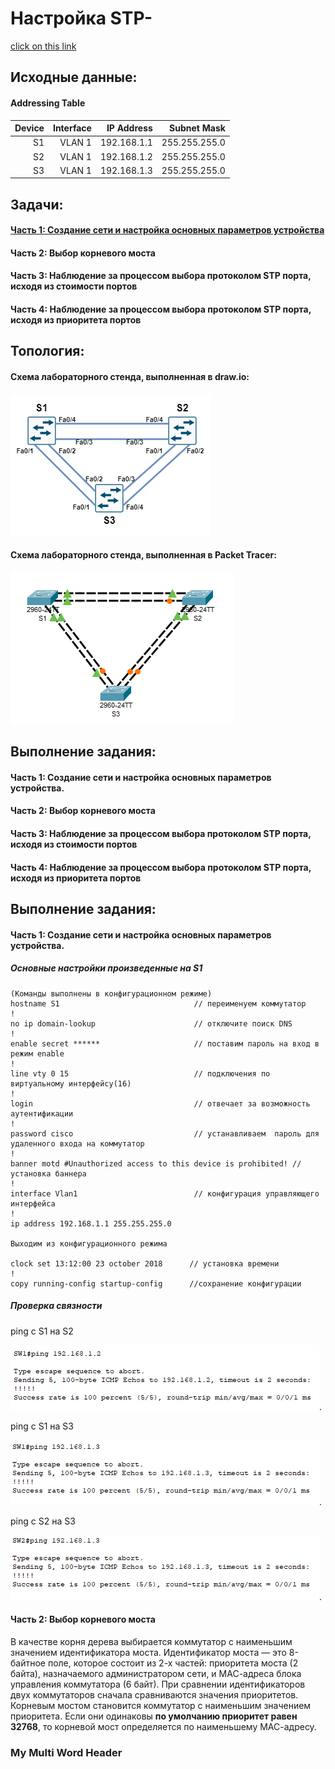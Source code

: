 # Настройка STP-
[click on this link](#проверка_связности) 
## Исходные данные:

#### Addressing Table

| Device  | Interface          |IP Address   |Subnet Mask  |
| -------:|------------------:| -------------:| -----------:| 
| S1      | VLAN 1             | 192.168.1.1  |255.255.255.0|
| S2      | VLAN 1             | 192.168.1.2 |255.255.255.0| 
| S3      | VLAN 1             | 192.168.1.3 |255.255.255.0| 

## Задачи:
#### [Часть 1: Создание сети и настройка основных параметров устройства](#Проверкасвязности)

#### Часть 2: Выбор корневого моста
#### Часть 3: Наблюдение за процессом выбора протоколом STP порта, исходя из стоимости портов
#### Часть 4: Наблюдение за процессом выбора протоколом STP порта, исходя из приоритета портов

## Топология:

#### Cхема лабораторного стенда, выполненная в draw.io:

![Image alt](https://github.com/Misha-cook/otus-networks/blob/main/labs/lab02/%D0%A0%D0%B8%D1%81%D1%83%D0%BD%D0%BE%D0%BA_1.png)

#### Cхема лабораторного стенда, выполненная в Packet Tracer:

![Image alt](https://github.com/Misha-cook/otus-networks/blob/main/labs/lab02/%D0%A0%D0%B8%D1%81%D1%83%D0%BD%D0%BE%D0%BA_2.png)

## Выполнение задания:

#### Часть 1: Создание сети и настройка основных параметров устройства.
#### Часть 2: Выбор корневого моста
#### Часть 3: Наблюдение за процессом выбора протоколом STP порта, исходя из стоимости портов
#### Часть 4: Наблюдение за процессом выбора протоколом STP порта, исходя из приоритета портов

## Выполнение задания:

#### Часть 1: Создание сети и настройка основных параметров устройства.


##### Основные настройки произведенные на S1 

```
(Команды выполнены в конфигурационном режиме)
hostname S1                              // переименуем коммутатор
!
no ip domain-lookup                      // отключите поиск DNS
!
enable secret ******                     // поставим пароль на вход в режим enable
!
line vty 0 15                            // подключения по виртуальному интерфейсу(16)
!
login                                    // отвечает за возможность аутентификации
!
password cisco                           // устанавливаем  пароль для удаленного входа на коммутатор
!
banner motd #Unauthorized access to this device is prohibited! // установка баннера
!
interface Vlan1                          // конфигурация управляющего интерфейса
!
ip address 192.168.1.1 255.255.255.0

Выходим из конфигурационного режима

clock set 13:12:00 23 october 2018      // установка времени
!
copy running-config startup-config      //сохранение конфигурации

```
##### Проверка связности

ping с S1 на S2

![Image alt](https://github.com/Misha-cook/otus-networks/blob/main/labs/lab02/%D0%A0%D0%B8%D1%81%D1%83%D0%BD%D0%BE%D0%BA_3.png).

ping с S1 на S3

![Image alt](https://github.com/Misha-cook/otus-networks/blob/main/labs/lab02/%D0%A0%D0%B8%D1%81%D1%83%D0%BD%D0%BE%D0%BA_4.png).

ping с S2 на S3

![Image alt](https://github.com/Misha-cook/otus-networks/blob/main/labs/lab02/%D0%A0%D0%B8%D1%81%D1%83%D0%BD%D0%BE%D0%BA_5.png).

#### Часть 2: Выбор корневого моста

В качестве корня дерева выбирается коммутатор с наименьшим значением идентификатора моста. Идентификатор моста — это 8-байтное поле, которое состоит из 2-х частей: приоритета моста (2 байта), назначаемого администратором сети, и МАС-адреса блока управления коммутатора (6 байт). При сравнении идентификаторов двух коммутаторов сначала сравниваются значения приоритетов. Корневым мостом становится коммутатор с наименьшим значением приоритета. Если они одинаковы **по умолчанию приоритет равен 32768**, то корневой мост определяется по наименьшему МАС-адресу.



### My Multi Word Header

